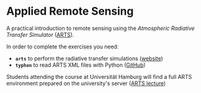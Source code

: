 # Applied Remote Sensing

A practical introduction to remote sensing using the
_Atmospheric Radiative Transfer Simulator_ ([ARTS][arts]).

In order to complete the exercises you need:
* **``arts``** to perform the radiative transfer simulations ([website][get-arts])
* **``typhon``** to read ARTS XML files with Python ([GitHub][typhon-github])

Students attending the course at Universität Hamburg will find a full ARTS
environment prepared on the university's server ([ARTS lecture][arts-uhh])

[arts]: http://radiativetransfer.org/
[arts-uhh]: https://www.mi.uni-hamburg.de/en/arbeitsgruppen/strahlung-und-fernerkundung/intern/howtos/arts-lecture.html
[get-arts]: http://radiativetransfer.org/getarts/
[typhon-github]: https://github.com/atmtools/typhon
